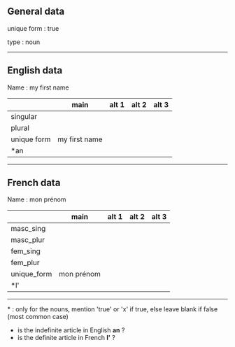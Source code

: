 ## General data

unique form : true

type : noun

---

## English data

Name : my first name

|             |     main      | alt 1 | alt 2 | alt 3 |
| :---------- | :-----------: | :---: | :---: | ----- |
| singular    |               |       |       |       |
| plural      |               |       |       |       |
| unique form | my first name |       |       |       |
| \*an        |               |       |       |       |

---

## French data

Name : mon prénom

|             |    main    | alt 1 | alt 2 | alt 3 |
| :---------- | :--------: | :---: | :---: | :---: |
| masc_sing   |            |       |       |       |
| masc_plur   |            |       |       |       |
| fem_sing    |            |       |       |       |
| fem_plur    |            |       |       |       |
| unique_form | mon prénom |       |       |       |
| \*l'        |            |       |       |       |

---

\* : only for the nouns, mention 'true' or 'x' if true, else leave blank if false (most common case)

- is the indefinite article in English **an** ?
- is the definite article in French **l'** ?

